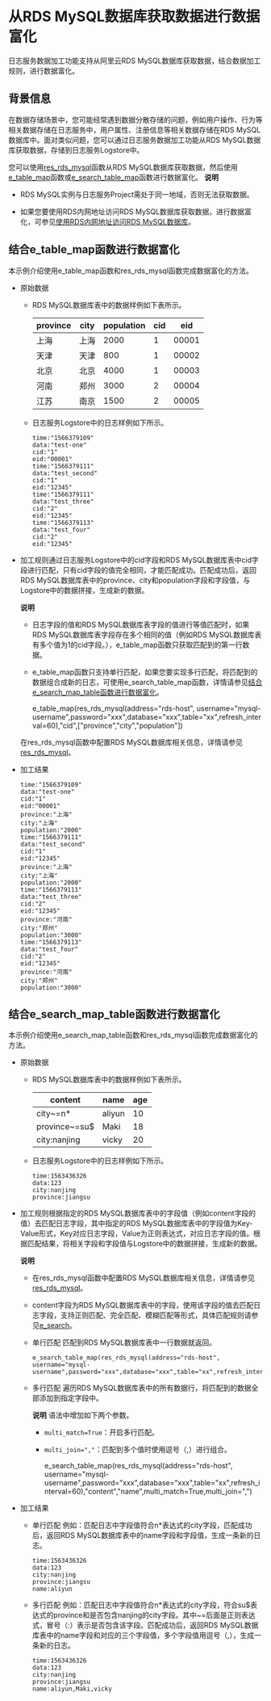 从RDS MySQL数据库获取数据进行数据富化 
============================================

日志服务数据加工功能支持从阿里云RDS MySQL数据库获取数据，结合数据加工规则，进行数据富化。

背景信息
----

在数据存储场景中，您可能经常遇到数据分散存储的问题，例如用户操作、行为等相关数据存储在日志服务中，用户属性、注册信息等相关数据存储在RDS MySQL数据库中。面对类似问题，您可以通过日志服务数据加工功能从RDS MySQL数据库获取数据，存储到日志服务Logstore中。

您可以使用[res_rds_mysql](https://help.aliyun.com/document_detail/129401.htm?spm=a2c4g.11186623.2.5.17d4272cnFGFcF#section-49h-ufh-ptu)函数从RDS MySQL数据库获取数据，然后使用[e_table_map](https://help.aliyun.com/document_detail/125489.htm?spm=a2c4g.11186623.2.6.17d4272cnFGFcF#section-s80-usp-myx)函数或[e_search_table_map](https://help.aliyun.com/document_detail/125489.htm?spm=a2c4g.11186623.2.7.17d4272cnFGFcF#section-mp3-goc-rxa)函数进行数据富化。
**说明**

* RDS MySQL实例与日志服务Project需处于同一地域，否则无法获取数据。

* 如果您要使用RDS内网地址访问RDS MySQL数据库获取数据，进行数据富化，可参见[使用RDS内网地址访问RDS MySQL数据库](https://help.aliyun.com/document_detail/162753.htm?spm=a2c4g.11186623.2.8.17d4272cnFGFcF#task-2479452)。




结合e_table_map函数进行数据富化 
------------------------------------------

本示例介绍使用e_table_map函数和res_rds_mysql函数完成数据富化的方法。

* 原始数据

  * RDS MySQL数据库表中的数据样例如下表所示。

    | province | city | population | cid  | eid   |
    | -------- | ---- | ---------- | ---- | ----- |
    | 上海     | 上海 | 2000       | 1    | 00001 |
    | 天津     | 天津 | 800        | 1    | 00002 |
    | 北京     | 北京 | 4000       | 1    | 00003 |
    | 河南     | 郑州 | 3000       | 2    | 00004 |
    | 江苏     | 南京 | 1500       | 2    | 00005 |

    

  * 日志服务Logstore中的日志样例如下所示。

        time:"1566379109"
        data:"test-one"
        cid:"1"
        eid:"00001"
        time:"1566379111"
        data:"test_second"
        cid:"1"
        eid:"12345"
        time:"1566379111"
        data:"test_three"
        cid:"2"
        eid:"12345"
        time:"1566379113"
        data:"test_four"
        cid:"2"
        eid:"12345"

    

  

* 加工规则通过日志服务Logstore中的cid字段和RDS MySQL数据库表中cid字段进行匹配，只有cid字段的值完全相同，才能匹配成功。匹配成功后，返回RDS MySQL数据库表中的province、city和population字段和字段值，与Logstore中的数据拼接，生成新的数据。

  **说明**

  * 日志字段的值和RDS MySQL数据库表字段的值进行等值匹配时，如果RDS MySQL数据库表字段存在多个相同的值（例如RDS MySQL数据库表有多个值为1的cid字段。），e_table_map函数只获取匹配到的第一行数据。

  * e_table_map函数只支持单行匹配，如果您要实现多行匹配，将匹配到的数据组合成新的日志，可使用e_search_table_map函数，详情请参见[结合e_search_map_table函数进行数据富化](https://help.aliyun.com/document_detail/135243.html?spm=a2c4g.11186623.6.1029.6b8b50a6egnakp#section-e98-4bk-03e)。

  


      e_table_map(res_rds_mysql(address="rds-host", username="mysql-username",password="xxx",database="xxx",table="xx",refresh_interval=60),"cid",["province","city","population"])

  

  在res_rds_mysql函数中配置RDS MySQL数据库相关信息，详情请参见[res_rds_mysql](https://help.aliyun.com/document_detail/129401.htm?spm=a2c4g.11186623.2.10.17d4272cnFGFcF#section-49h-ufh-ptu)。

* 加工结果

      time:"1566379109"
      data:"test-one"
      cid:"1"
      eid:"00001"
      province:"上海"
      city:"上海"
      population:"2000"
      time:"1566379111"
      data:"test_second"
      cid:"1"
      eid:"12345"
      province:"上海"
      city:"上海"
      population:"2000"
      time:"1566379111"
      data:"test_three"
      cid:"2"
      eid:"12345"
      province:"河南"
      city:"郑州"
      population:"3000"
      time:"1566379113"
      data:"test_four"
      cid:"2"
      eid:"12345"
      province:"河南"
      city:"郑州"
      population:"3000"

  




结合e_search_map_table函数进行数据富化 
-------------------------------------------------

本示例介绍使用e_search_map_table函数和res_rds_mysql函数完成数据富化的方法。

* 原始数据

  * RDS MySQL数据库表中的数据样例如下表所示。

    | content        | name   | age  |
    | -------------- | ------ | ---- |
    | city\~=n\*     | aliyun | 10   |
    | province\~=su$ | Maki   | 18   |
    | city:nanjing   | vicky  | 20   |

    

  * 日志服务Logstore中的日志样例如下所示。

        time:1563436326
        data:123
        city:nanjing
        province:jiangsu

    

  

* 加工规则根据指定的RDS MySQL数据库表中的字段值（例如content字段的值）去匹配日志字段，其中指定的RDS MySQL数据库表中的字段值为Key-Value形式，Key对应日志字段，Value为正则表达式，对应日志字段的值。根据匹配结果，将相关字段和字段值与Logstore中的数据拼接，生成新的数据。

  **说明**

  * 在res_rds_mysql函数中配置RDS MySQL数据库相关信息，详情请参见[res_rds_mysql](https://help.aliyun.com/document_detail/129401.htm?spm=a2c4g.11186623.2.11.17d4272cnFGFcF#section-49h-ufh-ptu)。

  * content字段为RDS MySQL数据库表中的字段，使用该字段的值去匹配日志字段，支持正则匹配、完全匹配、模糊匹配等形式，具体匹配规则请参见[e_search](https://help.aliyun.com/document_detail/125398.htm?spm=a2c4g.11186623.2.12.17d4272cnFGFcF#section-syl-ku4-k84)。

  

  * 单行匹配 匹配到RDS MySQL数据库表中一行数据就返回。 

        e_search_table_map(res_rds_mysql(address="rds-host", username="mysql-username",password="xxx",database="xxx",table="xx",refresh_interval=60),"content","name")

    

    

  * 多行匹配 遍历RDS MySQL数据库表中的所有数据行，将匹配到的数据全部添加到指定字段中。 

    **说明** 语法中增加如下两个参数。

    * `multi_match=True`：开启多行匹配。

    * `multi_join=","`：匹配到多个值时使用逗号（,）进行组合。

    


        e_search_table_map(res_rds_mysql(address="rds-host", username="mysql-username",password="xxx",database="xxx",table="xx",refresh_interval=60),"content","name",multi_match=True,multi_join=",")

    

    

  

  

* 加工结果

  * 单行匹配 例如：匹配日志中字段值符合n\*表达式的city字段，匹配成功后，返回RDS MySQL数据库表中的name字段和字段值，生成一条新的日志。 

        time:1563436326
        data:123
        city:nanjing
        province:jiangsu
        name:aliyun

    

    

  * 多行匹配 例如：匹配日志中字段值符合n\*表达式的city字段，符合su$表达式的province和是否包含nanjing的city字段。其中\~=后面是正则表达式，冒号（:）表示是否包含该字段。匹配成功后，返回RDS MySQL数据库表中的name字段和对应的三个字段值，多个字段值用逗号（,），生成一条新的日志。 

        time:1563436326
        data:123
        city:nanjing
        province:jiangsu
        name:aliyun,Maki,vicky

    

    

  



